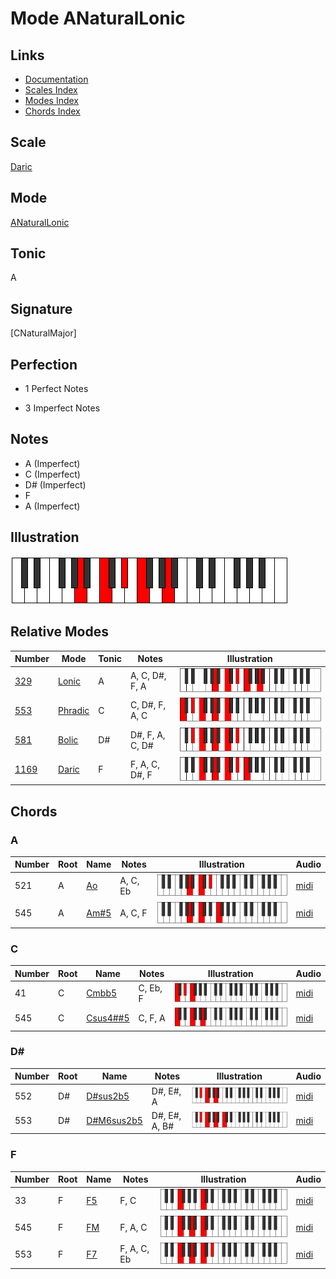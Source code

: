 # Mode ANaturalLonic

## Links

- [Documentation](index.md)
- [Scales Index](Scales.md)
- [Modes Index](Modes.md)
- [Chords Index](Chords.md)

## Scale

[Daric](ScaleDaric.md)

## Mode

[ANaturalLonic](ModeANaturalLonic.md)

## Tonic

A

## Signature

[CNaturalMajor]

## Perfection

 - 1 Perfect Notes

 - 3 Imperfect Notes

## Notes

- A (Imperfect)
- C (Imperfect)
- D# (Imperfect)
- F
- A (Imperfect)

## Illustration

![ANaturalLonic](ModeANaturalLonic.png)

## Relative Modes

| Number | Mode | Tonic | Notes | Illustration |
|--------|------|-------|-------|--------------|
| [329](https://ianring.com/musictheory/scales/329) | [Lonic](ModeLonic.md) | A | A, C, D#, F, A | ![ANaturalLonic](ModeANaturalLonic.png) |
| [553](https://ianring.com/musictheory/scales/553) | [Phradic](ModePhradic.md) | C | C, D#, F, A, C | ![CNaturalPhradic](ModeCNaturalPhradic.png) |
| [581](https://ianring.com/musictheory/scales/581) | [Bolic](ModeBolic.md) | D# | D#, F, A, C, D# | ![DSharpBolic](ModeDSharpBolic.png) |
| [1169](https://ianring.com/musictheory/scales/1169) | [Daric](ModeDaric.md) | F | F, A, C, D#, F | ![FNaturalDaric](ModeFNaturalDaric.png) |

## Chords

### A

| Number | Root | Name | Notes | Illustration | Audio |
|--------|------|------|-------|--------------|-------|
| 521 | A | [Ao](ChordANaturalDiminished.md) | A, C, Eb | ![Ao](ChordANaturalDiminishedRootPosition.png) | [midi](ChordANaturalDiminishedRootPosition.mid) |
| 545 | A | [Am#5](ChordANaturalMinorSharpFifth.md) | A, C, F | ![Am#5](ChordANaturalMinorSharpFifthRootPosition.png) | [midi](ChordANaturalMinorSharpFifthRootPosition.mid) |

### C

| Number | Root | Name | Notes | Illustration | Audio |
|--------|------|------|-------|--------------|-------|
| 41 | C | [Cmbb5](ChordCNaturalMinorDoubleFlatFifth.md) | C, Eb, F | ![Cmbb5](ChordCNaturalMinorDoubleFlatFifthRootPosition.png) | [midi](ChordCNaturalMinorDoubleFlatFifthRootPosition.mid) |
| 545 | C | [Csus4##5](ChordCNaturalSuspendedFourthDoubleSharpFifth.md) | C, F, A | ![Csus4##5](ChordCNaturalSuspendedFourthDoubleSharpFifthRootPosition.png) | [midi](ChordCNaturalSuspendedFourthDoubleSharpFifthRootPosition.mid) |

### D#

| Number | Root | Name | Notes | Illustration | Audio |
|--------|------|------|-------|--------------|-------|
| 552 | D# | [D#sus2b5](ChordDSharpSuspendedSecondFlatFifth.md) | D#, E#, A | ![D#sus2b5](ChordDSharpSuspendedSecondFlatFifthRootPosition.png) | [midi](ChordDSharpSuspendedSecondFlatFifthRootPosition.mid) |
| 553 | D# | [D#M6sus2b5](ChordDSharpMajorSixthSuspendedSecondFlatFifth.md) | D#, E#, A, B# | ![D#M6sus2b5](ChordDSharpMajorSixthSuspendedSecondFlatFifthRootPosition.png) | [midi](ChordDSharpMajorSixthSuspendedSecondFlatFifthRootPosition.mid) |

### F

| Number | Root | Name | Notes | Illustration | Audio |
|--------|------|------|-------|--------------|-------|
| 33 | F | [F5](ChordFNaturalPowerChord.md) | F, C | ![F5](ChordFNaturalPowerChordRootPosition.png) | [midi](ChordFNaturalPowerChordRootPosition.mid) |
| 545 | F | [FM](ChordFNaturalMajor.md) | F, A, C | ![FM](ChordFNaturalMajorRootPosition.png) | [midi](ChordFNaturalMajorRootPosition.mid) |
| 553 | F | [F7](ChordFNaturalDominantSeventh.md) | F, A, C, Eb | ![F7](ChordFNaturalDominantSeventhRootPosition.png) | [midi](ChordFNaturalDominantSeventhRootPosition.mid) |

